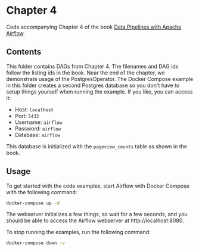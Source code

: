 # Chapter 4

Code accompanying Chapter 4 of the book [Data Pipelines with Apache Airflow](https://www.manning.com/books/data-pipelines-with-apache-airflow).

## Contents

This folder contains DAGs from Chapter 4. The filenames and DAG ids follow the listing ids in the book. Near
the end of the chapter, we demonstrate usage of the PostgresOperator. The Docker Compose example in this
folder creates a second Postgres database so you don't have to setup things yourself when running the example.
If you like, you can access it:

- Host: `localhost`
- Port: `5433`
- Username: `airflow`
- Password: `airflow`
- Database: `airflow`

This database is initialized with the `pageview_counts` table as shown in the book.

## Usage

To get started with the code examples, start Airflow with Docker Compose with the following command:

```bash
docker-compose up -d
```

The webserver initializes a few things, so wait for a few seconds, and you should be able to access the
Airflow webserver at http://localhost:8080.

To stop running the examples, run the following command:

```bash
docker-compose down -v
```
